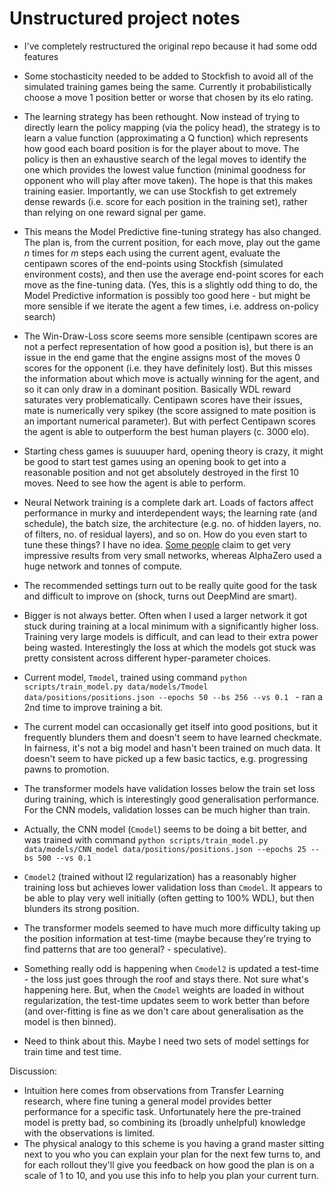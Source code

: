 # Unstructured project notes

- I've completely restructured the original repo because it had some odd features
- Some stochasticity needed to be added to Stockfish to avoid all of the simulated training games being the same. Currently it probabilistically choose a move 1 position better or worse that chosen by its elo rating.
- The learning strategy has been rethought. Now instead of trying to directly learn the policy mapping (via the policy head), the strategy is to learn a value function (approximating a Q function) which represents how good each board position is for the player about to move. The policy is then an exhaustive search of the legal moves to identify the one which provides the lowest value function (minimal goodness for opponent who will play after move taken).
The hope is that this makes training easier. Importantly, we can use Stockfish to get extremely dense rewards (i.e. score for each position in the training set), rather than relying on one reward signal per game.
- This means the Model Predictive fine-tuning strategy has also changed. The plan is, from the current position, for each move, play out the game $n$ times for $m$ steps each using the current agent, evaluate the centipawn scores of the end-points using Stockfish (simulated environment costs), and then use the average end-point scores for each move as the fine-tuning data. (Yes, this is a slightly odd thing to do, the Model Predictive information is possibly too good here - but might be more sensible if we iterate the agent a few times, i.e. address on-policy search)
- The Win-Draw-Loss score seems more sensible (centipawn scores are not a perfect representation of how good a position is), but there is an issue in the end game that the engine assigns most of the moves 0 scores for the opponent (i.e. they have definitely lost). But this misses the information about which move is actually winning for the agent, and so it can only draw in a dominant position. Basically WDL reward saturates very problematically.
Centipawn scores have their issues, mate is numerically very spikey (the score assigned to mate position is an important numerical parameter). But with perfect Centipawn scores the agent is able to outperform the best human players (c. 3000 elo).
- Starting chess games is suuuuper hard, opening theory is crazy, it might be good to start test games using an opening book to get into a reasonable position and not get absolutely destroyed in the first 10 moves. Need to see how the agent is able to perform.

- Neural Network training is a complete dark art. Loads of factors affect performance in murky and interdependent ways; the learning rate (and schedule), the batch size, the architecture (e.g. no. of hidden layers, no. of filters, no. of residual layers), and so on. How do you even start to tune these things? I have no idea. [Some people](https://github.com/dogeystamp/chess_inator) claim to get very impressive results from very small networks, whereas AlphaZero used a huge network and tonnes of compute.
- The recommended settings turn out to be really quite good for the task and difficult to improve on (shock, turns out DeepMind are smart).
- Bigger is not always better. Often when I used a larger network it got stuck during training at a local minimum with a significantly higher loss. Training very large models is difficult, and can lead to their extra power being wasted. Interestingly the loss at which the models got stuck was pretty consistent across different hyper-parameter choices.

- Current model, `Tmodel`, trained using command ```python scripts/train_model.py data/models/Tmodel data/positions/positions.json --epochs 50 --bs 256 --vs 0.1 ``` - ran a 2nd time to improve training a bit.
- The current model can occasionally get itself into good positions, but it frequently blunders them and doesn't seem to have learned checkmate. In fairness, it's not a big model and hasn't been trained on much data. It doesn't seem to have picked up a few basic tactics, e.g. progressing pawns to promotion.
- The transformer models have validation losses below the train set loss during training, which is interestingly good generalisation performance. For the CNN models, validation losses can be much higher than train.
- Actually, the CNN model (`Cmodel`) seems to be doing a bit better, and was trained with command ```python scripts/train_model.py data/models/CNN_model data/positions/positions.json --epochs 25 --bs 500 --vs 0.1```
- `Cmodel2` (trained without l2 regularization) has a reasonably higher training loss but achieves lower validation loss than `Cmodel`. It appears to be able to play very well initially (often getting to 100% WDL), but then blunders its strong position.
- The transformer models seemed to have much more difficulty taking up the position information at test-time (maybe because they're trying to find patterns that are too general? - speculative).
- Something really odd is happening when `Cmodel2` is updated a test-time - the loss just goes through the roof and stays there. Not sure what's happening here. But, when the `Cmodel` weights are loaded in without regularization, the test-time updates seem to work better than before (and over-fitting is fine as we don't care about generalisation as the model is then binned).
- Need to think about this. Maybe I need two sets of model settings for train time and test time.

Discussion:
- Intuition here comes from observations from Transfer Learning research, where fine tuning a general model provides better performance for a specific task. Unfortunately here the pre-trained model is pretty bad, so combining its (broadly unhelpful) knowledge with the observations is limited.
- The physical analogy to this scheme is you having a grand master sitting next to you who you can explain your plan for the next few turns to, and for each rollout they'll give you feedback on how good the plan is on a scale of 1 to 10, and you use this info to help you plan your current turn.